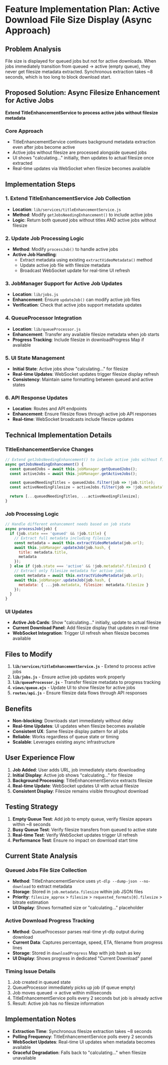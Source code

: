 # Feature Implementation Plan: Active Download File Size Display (Async Approach)

## Problem Analysis

File size is displayed for queued jobs but not for active downloads. When jobs immediately transition from queued → active (empty queue), they never get filesize metadata extracted. Synchronous extraction takes ~8 seconds, which is too long to block download start.

## Proposed Solution: Async Filesize Enhancement for Active Jobs

**Extend TitleEnhancementService to process active jobs without filesize metadata**

### Core Approach

- TitleEnhancementService continues background metadata extraction even after jobs become active
- Active jobs without filesize are processed alongside queued jobs
- UI shows "calculating..." initially, then updates to actual filesize once extracted
- Real-time updates via WebSocket when filesize becomes available

## Implementation Steps

### 1. Extend TitleEnhancementService Job Collection

- **Location**: `lib/services/titleEnhancementService.js`
- **Method**: Modify `getJobsNeedingEnhancement()` to include active jobs
- **Logic**: Return both queued jobs without titles AND active jobs without filesize

### 2. Update Job Processing Logic

- **Method**: Modify `processJob()` to handle active jobs
- **Active Job Handling**:
  - Extract metadata using existing `extractVideoMetadata()` method
  - Update active job file with filesize metadata
  - Broadcast WebSocket update for real-time UI refresh

### 3. JobManager Support for Active Job Updates

- **Location**: `lib/jobs.js`
- **Enhancement**: Ensure `updateJob()` can modify active job files
- **Verification**: Check that active jobs support metadata updates

### 4. QueueProcessor Integration

- **Location**: `lib/queueProcessor.js`
- **Enhancement**: Transfer any available filesize metadata when job starts
- **Progress Tracking**: Include filesize in downloadProgress Map if available

### 5. UI State Management

- **Initial State**: Active jobs show "calculating..." for filesize
- **Real-time Updates**: WebSocket updates trigger filesize display refresh
- **Consistency**: Maintain same formatting between queued and active states

### 6. API Response Updates

- **Location**: Routes and API endpoints
- **Enhancement**: Ensure filesize flows through active job API responses
- **Real-time**: WebSocket broadcasts include filesize updates

## Technical Implementation Details

### TitleEnhancementService Changes

```javascript
// Extend getJobsNeedingEnhancement() to include active jobs without filesize
async getJobsNeedingEnhancement() {
  const queuedJobs = await this.jobManager.getQueuedJobs();
  const activeJobs = await this.jobManager.getActiveJobs();

  const queuedNeedingTitles = queuedJobs.filter(job => !job.title);
  const activeNeedingFilesize = activeJobs.filter(job => !job.metadata?.filesize);

  return [...queuedNeedingTitles, ...activeNeedingFilesize];
}
```

### Job Processing Logic

```javascript
// Handle different enhancement needs based on job state
async processJob(job) {
  if (job.state === 'queued' && !job.title) {
    // Extract full metadata including filesize
    const metadata = await this.extractVideoMetadata(job.url);
    await this.jobManager.updateJob(job.hash, {
      title: metadata.title,
      metadata
    });
  } else if (job.state === 'active' && !job.metadata?.filesize) {
    // Extract only filesize metadata for active jobs
    const metadata = await this.extractVideoMetadata(job.url);
    await this.jobManager.updateJob(job.hash, {
      metadata: { ...job.metadata, filesize: metadata.filesize }
    });
  }
}
```

### UI Updates

- **Active Job Cards**: Show "calculating..." initially, update to actual filesize
- **Current Download Panel**: Add filesize display that updates in real-time
- **WebSocket Integration**: Trigger UI refresh when filesize becomes available

## Files to Modify

1. **`lib/services/titleEnhancementService.js`** - Extend to process active jobs
2. **`lib/jobs.js`** - Ensure active job updates work properly
3. **`lib/queueProcessor.js`** - Transfer filesize metadata to progress tracking
4. **`views/queue.ejs`** - Update UI to show filesize for active jobs
5. **`routes/api.js`** - Ensure filesize data flows through API responses

## Benefits

- **Non-blocking**: Downloads start immediately without delay
- **Real-time Updates**: UI updates when filesize becomes available
- **Consistent UX**: Same filesize display pattern for all jobs
- **Reliable**: Works regardless of queue state or timing
- **Scalable**: Leverages existing async infrastructure

## User Experience Flow

1. **Job Added**: User adds URL, job immediately starts downloading
2. **Initial Display**: Active job shows "calculating..." for filesize
3. **Background Processing**: TitleEnhancementService extracts filesize
4. **Real-time Update**: WebSocket updates UI with actual filesize
5. **Consistent Display**: Filesize remains visible throughout download

## Testing Strategy

1. **Empty Queue Test**: Add job to empty queue, verify filesize appears within ~8 seconds
2. **Busy Queue Test**: Verify filesize transfers from queued to active state
3. **Real-time Test**: Verify WebSocket updates trigger UI refresh
4. **Performance Test**: Ensure no impact on download start time

## Current State Analysis

### Queued Jobs File Size Collection

- **Method**: TitleEnhancementService uses `yt-dlp --dump-json --no-download` to extract metadata
- **Storage**: Stored in `job.metadata.filesize` within job JSON files
- **Priority**: `filesize_approx` > `filesize` > `requested_formats[0].filesize` > bitrate estimation
- **UI Display**: Shows formatted size or "calculating..." placeholder

### Active Download Progress Tracking

- **Method**: QueueProcessor parses real-time yt-dlp output during download
- **Current Data**: Captures percentage, speed, ETA, filename from progress lines
- **Storage**: Stored in `downloadProgress` Map with job hash as key
- **UI Display**: Shows progress in dedicated "Current Download" panel

### Timing Issue Details

1. Job created in queued state
2. QueueProcessor immediately picks up job (if queue empty)
3. Job moves queued → active within milliseconds
4. TitleEnhancementService polls every 2 seconds but job is already active
5. Result: Active job has no filesize information

## Implementation Notes

- **Extraction Time**: Synchronous filesize extraction takes ~8 seconds
- **Polling Frequency**: TitleEnhancementService polls every 2 seconds
- **WebSocket Updates**: Real-time UI updates when metadata becomes available
- **Graceful Degradation**: Falls back to "calculating..." when filesize unavailable
